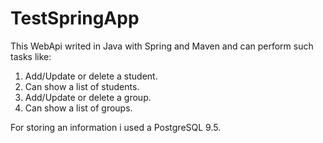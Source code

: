 # TestSpringApp
<p>This WebApi writed in Java with Spring and Maven and can perform such tasks like:
  <ol>
    <li> Add/Update or delete a student.</li>
    <li> Can show a list of students.</li>
    <li> Add/Update or delete a group.</li>
    <li> Can show a list of groups.</li>
  </ol>
 </p>
<p>For storing an information i used a PostgreSQL 9.5.</p>
